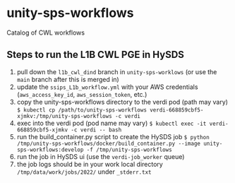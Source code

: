 # unity-sps-workflows
Catalog of CWL workflows


## Steps to run the L1B CWL PGE in HySDS
1. pull down the `l1b_cwl_dind` branch in `unity-sps-worklows` (or use the `main` branch after this is merged in)
2. update the `ssips_L1b_workflow.yml` with your AWS credentials (`aws_access_key_id`, `aws_session_token`, etc.)
3. copy the unity-sps-workflows directory to the verdi pod (path may vary)
`$ kubectl cp /path/to/unity-sps-workflows verdi-668859cbf5-xjmkv:/tmp/unity-sps-workflows -c verdi`
4. exec into the verdi pod (pod name may vary)
`$ kubectl exec -it verdi-668859cbf5-xjmkv -c verdi -- bash`
5. run the build_container.py script to create the HySDS job
`$ python /tmp/unity-sps-workflows/docker/build_container.py --image unity-sps-workflows:develop -f /tmp/unity-sps-workflows`
6. run the job in HySDS ui (use the `verdi-job_worker` queue)
7. the job logs should be in your work local directory `/tmp/data/work/jobs/2022/` under `_stderr.txt`